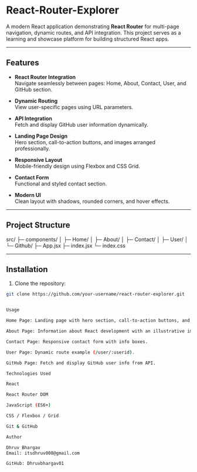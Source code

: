 # React-Router-Explorer

A modern React application demonstrating **React Router** for multi-page navigation, dynamic routes, and API integration. This project serves as a learning and showcase platform for building structured React apps.

---

## Features

- **React Router Integration**  
  Navigate seamlessly between pages: Home, About, Contact, User, and GitHub section.

- **Dynamic Routing**  
  View user-specific pages using URL parameters.

- **API Integration**  
  Fetch and display GitHub user information dynamically.

- **Landing Page Design**  
  Hero section, call-to-action buttons, and images arranged professionally.

- **Responsive Layout**  
  Mobile-friendly design using Flexbox and CSS Grid.

- **Contact Form**  
  Functional and styled contact section.

- **Modern UI**  
  Clean layout with shadows, rounded corners, and hover effects.

---

## Project Structure

src/
├─ components/
│ ├─ Home/
│ ├─ About/
│ ├─ Contact/
│ ├─ User/
│ └─ Github/
├─ App.jsx
├─ index.jsx
└─ index.css


---

## Installation

1. Clone the repository:

```bash
git clone https://github.com/your-username/react-router-explorer.git


Usage

Home Page: Landing page with hero section, call-to-action buttons, and main content.

About Page: Information about React development with an illustrative image.

Contact Page: Responsive contact form with info boxes.

User Page: Dynamic route example (/user/:userid).

GitHub Page: Fetch and display GitHub user info from API.

Technologies Used

React

React Router DOM

JavaScript (ES6+)

CSS / Flexbox / Grid

Git & GitHub

Author

Dhruv Bhargav
Email: itsdhruv008@gmail.com

GitHub: Dhruvbhargav01
